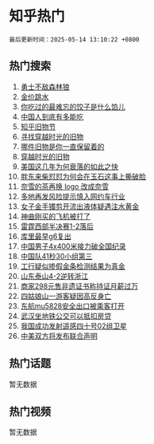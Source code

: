 # 知乎热门

`最后更新时间：2025-05-14 13:10:22 +0800`

## 热门搜索

1. [勇士不敌森林狼](https://www.zhihu.com/search?q=%E5%8B%87%E5%A3%AB%E4%B8%8D%E6%95%8C%E6%A3%AE%E6%9E%97%E7%8B%BC)
1. [金价跳水](https://www.zhihu.com/search?q=%E9%87%91%E4%BB%B7%E8%B7%B3%E6%B0%B4)
1. [你吃过的最难忘的饺子是什么馅儿](https://www.zhihu.com/search?q=%E4%BD%A0%E5%90%83%E8%BF%87%E7%9A%84%E6%9C%80%E9%9A%BE%E5%BF%98%E7%9A%84%E9%A5%BA%E5%AD%90%E6%98%AF%E4%BB%80%E4%B9%88%E9%A6%85%E5%84%BF)
1. [中国人到底有多能吃](https://www.zhihu.com/search?q=%E4%B8%AD%E5%9B%BD%E4%BA%BA%E5%88%B0%E5%BA%95%E6%9C%89%E5%A4%9A%E8%83%BD%E5%90%83)
1. [知乎旧物节](https://www.zhihu.com/search?q=%E7%9F%A5%E4%B9%8E%E6%97%A7%E7%89%A9%E8%8A%82)
1. [寻找穿越时光的旧物](https://www.zhihu.com/search?q=%E5%AF%BB%E6%89%BE%E7%A9%BF%E8%B6%8A%E6%97%B6%E5%85%89%E7%9A%84%E6%97%A7%E7%89%A9)
1. [哪件旧物是你一直保留着的](https://www.zhihu.com/search?q=%E5%93%AA%E4%BB%B6%E6%97%A7%E7%89%A9%E6%98%AF%E4%BD%A0%E4%B8%80%E7%9B%B4%E4%BF%9D%E7%95%99%E7%9D%80%E7%9A%84)
1. [穿越时光的旧物](https://www.zhihu.com/search?q=%E7%A9%BF%E8%B6%8A%E6%97%B6%E5%85%89%E7%9A%84%E6%97%A7%E7%89%A9)
1. [美国这几年为何衰落的如此之快](https://www.zhihu.com/search?q=%E7%BE%8E%E5%9B%BD%E8%BF%99%E5%87%A0%E5%B9%B4%E4%B8%BA%E4%BD%95%E8%A1%B0%E8%90%BD%E7%9A%84%E5%A6%82%E6%AD%A4%E4%B9%8B%E5%BF%AB)
1. [胖东来柴怼怼为何会在玉石这事上撕破脸](https://www.zhihu.com/search?q=%E8%83%96%E4%B8%9C%E6%9D%A5%E6%9F%B4%E6%80%BC%E6%80%BC%E4%B8%BA%E4%BD%95%E4%BC%9A%E5%9C%A8%E7%8E%89%E7%9F%B3%E8%BF%99%E4%BA%8B%E4%B8%8A%E6%92%95%E7%A0%B4%E8%84%B8)
1. [奈雪的茶再换 logo 改成奈雪](https://www.zhihu.com/search?q=%E5%A5%88%E9%9B%AA%E7%9A%84%E8%8C%B6%E5%86%8D%E6%8D%A2%20logo%20%E6%94%B9%E6%88%90%E5%A5%88%E9%9B%AA)
1. [多地再发风险提示慎入网约车行业](https://www.zhihu.com/search?q=%E5%A4%9A%E5%9C%B0%E5%86%8D%E5%8F%91%E9%A3%8E%E9%99%A9%E6%8F%90%E7%A4%BA%E6%85%8E%E5%85%A5%E7%BD%91%E7%BA%A6%E8%BD%A6%E8%A1%8C%E4%B8%9A)
1. [女子金手镯剪开流出液体疑遇注水黄金](https://www.zhihu.com/search?q=%E5%A5%B3%E5%AD%90%E9%87%91%E6%89%8B%E9%95%AF%E5%89%AA%E5%BC%80%E6%B5%81%E5%87%BA%E6%B6%B2%E4%BD%93%E7%96%91%E9%81%87%E6%B3%A8%E6%B0%B4%E9%BB%84%E9%87%91)
1. [神曲刚买的飞机被打了](https://www.zhihu.com/search?q=%E7%A5%9E%E6%9B%B2%E5%88%9A%E4%B9%B0%E7%9A%84%E9%A3%9E%E6%9C%BA%E8%A2%AB%E6%89%93%E4%BA%86)
1. [雷霆西部半决赛1-2落后](https://www.zhihu.com/search?q=%E9%9B%B7%E9%9C%86%E8%A5%BF%E9%83%A8%E5%8D%8A%E5%86%B3%E8%B5%9B1-2%E8%90%BD%E5%90%8E)
1. [库里最早g6复出](https://www.zhihu.com/search?q=%E5%BA%93%E9%87%8C%E6%9C%80%E6%97%A9g6%E5%A4%8D%E5%87%BA)
1. [中国男子4x400米接力破全国纪录](https://www.zhihu.com/search?q=%E4%B8%AD%E5%9B%BD%E7%94%B7%E5%AD%904x400%E7%B1%B3%E6%8E%A5%E5%8A%9B%E7%A0%B4%E5%85%A8%E5%9B%BD%E7%BA%AA%E5%BD%95)
1. [中国队41秒30小组第三](https://www.zhihu.com/search?q=%E4%B8%AD%E5%9B%BD%E9%98%9F41%E7%A7%9230%E5%B0%8F%E7%BB%84%E7%AC%AC%E4%B8%89)
1. [工行疑似掺假金条检测结果为真金](https://www.zhihu.com/search?q=%E5%B7%A5%E8%A1%8C%E7%96%91%E4%BC%BC%E6%8E%BA%E5%81%87%E9%87%91%E6%9D%A1%E6%A3%80%E6%B5%8B%E7%BB%93%E6%9E%9C%E4%B8%BA%E7%9C%9F%E9%87%91)
1. [山东泰山4-2逆转浙江](https://www.zhihu.com/search?q=%E5%B1%B1%E4%B8%9C%E6%B3%B0%E5%B1%B14-2%E9%80%86%E8%BD%AC%E6%B5%99%E6%B1%9F)
1. [商家298元售非遗证书称持证月薪过万](https://www.zhihu.com/search?q=%E5%95%86%E5%AE%B6298%E5%85%83%E5%94%AE%E9%9D%9E%E9%81%97%E8%AF%81%E4%B9%A6%E7%A7%B0%E6%8C%81%E8%AF%81%E6%9C%88%E8%96%AA%E8%BF%87%E4%B8%87)
1. [四姑娘山一游客疑因高反身亡](https://www.zhihu.com/search?q=%E5%9B%9B%E5%A7%91%E5%A8%98%E5%B1%B1%E4%B8%80%E6%B8%B8%E5%AE%A2%E7%96%91%E5%9B%A0%E9%AB%98%E5%8F%8D%E8%BA%AB%E4%BA%A1)
1. [东航mu5828安全出口被乘客打开](https://www.zhihu.com/search?q=%E4%B8%9C%E8%88%AAmu5828%E5%AE%89%E5%85%A8%E5%87%BA%E5%8F%A3%E8%A2%AB%E4%B9%98%E5%AE%A2%E6%89%93%E5%BC%80)
1. [武汉坐地铁公交可以抵扣房贷](https://www.zhihu.com/search?q=%E6%AD%A6%E6%B1%89%E5%9D%90%E5%9C%B0%E9%93%81%E5%85%AC%E4%BA%A4%E5%8F%AF%E4%BB%A5%E6%8A%B5%E6%89%A3%E6%88%BF%E8%B4%B7)
1. [我国成功发射遥感四十号02组卫星](https://www.zhihu.com/search?q=%E6%88%91%E5%9B%BD%E6%88%90%E5%8A%9F%E5%8F%91%E5%B0%84%E9%81%A5%E6%84%9F%E5%9B%9B%E5%8D%81%E5%8F%B702%E7%BB%84%E5%8D%AB%E6%98%9F)
1. [中美双方将发布联合声明](https://www.zhihu.com/search?q=%E4%B8%AD%E7%BE%8E%E5%8F%8C%E6%96%B9%E5%B0%86%E5%8F%91%E5%B8%83%E8%81%94%E5%90%88%E5%A3%B0%E6%98%8E)

## 热门话题

暂无数据

## 热门视频

暂无数据